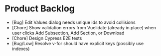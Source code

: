# Product Backlog
* [Bug] Edit Values dialog needs unique ids to avoid collisions
* [Chore] Show validation errors from Vuelidate (already in place) when user clicks Add Subsection, Add Section, or Download
* [Chore] Design Cypress E2E tests
* [Bug/Low] Resolve v-for should have explicit keys (possibly use indexes)